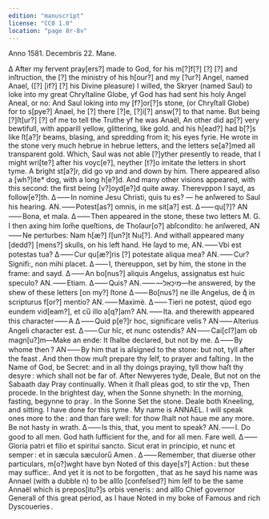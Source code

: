 ```yaml
---
edition: "manuscript"
license: "CC0 1.0"
location: "page 8r-8v"
---
```

Anno 1581. Decembris 22. Mane.

Δ After my fervent pray[ers?] made to God, for his m[?]f[?]
[?] [?] and inſtruction, the [?] the ministry of his
h[our?] and my [?ur?] Angel, named Anael, ([?] [if?] [?]
his Divine pleasure) I willed, the Skryer (named
Saul) to loke into my great Chryſtaline Globe, yf
God has had sent his holy Angel Aneal, or no:
And Saul loking into my [f?]or[?]s stone, (or Chryſtall Globe)
for to s[pye?] Anael, he [?] there [?]e, [?]i[?] answ[?] to
that name. But being [?]ſt[ur?] [?] of me to tell
the Truthe yf he was Anaël, An other did ap[?]
very bewtifull, with apparill yellow, glittering, like gold. and his
h[ead?] had b[?]s like ſt[a?]r beams, blasing, and spredding from it; his eyes
fyrie. He wrote in the stone very much hebrue in hebrue letters, and the
letters se[a?]med all transparent gold. Which, Saul was not able [?]yther
presently to reade, that I might wri[te?] after his voyc[e?], neyther [t?]o
imitate the letters in short tyme.
A bright st[a?]r, did go vp and and down by him.
There appeared allso a [wh?]ite* dog, with a long h[e?]d.
And many other visions appeared, with this second: the first being [v?]oyd[e?]d
quite away. Therevppon I sayd, as follow[e?]th.
Δ ⸺ In nomine Jesu Christi, quis tu es? — he anſwered to Saul his hearing.
AN. ⸺ Potest[as?] omnis, in me sit[a?] est.
Δ ⸺ qu[?]?
AN ⸺ Bona, et mala.
Δ ⸺ Then appeared in the stone, these two letters M. G.
I then axing him ſom̅e queſtions, de Thoſaur[o?] abſcondito:
he anſwered,
AN ⸺ Ne perturbes: Nam h[æ?] ſ[un?]t Nu[?].
And withall appeared many [dedd?] [mens?] skulls,
on his left hand.
He ſayd to me,
AN. ⸺ Vbi est potestas tua?
Δ ⸺ Cur qu[æ?]ris [?] potestate aliqua mea?
AN. ⸺ Cur? Signifi:, non mihi placet.
Δ ⸺ I, thereuppon, set by him, the stone in the frame:
and sayd.
Δ ⸺ An bo[nus?] aliquis Angelus, assignatus est huic speculo?
AN. ⸺ Etiam.
Δ ⸺ Quis?
AN. ⸺ —‏‎מִי‏כָאֵל—he answered, by the shew of these letters [on my?] ſtone
Δ ⸺ Bo[nus?] ne ille Angelus, de qͦ in scripturus f[or?] mentio?
AN. ⸺ Maximè.
Δ ⸺ Tieri ne potest, qùod ego eundem vid[eam?], et cu̅ illo a[q?]am?
AN. ⸺ Ita. and therewith appeared this character ⸺ A
Δ ⸺ Quid p[e?]r hoc, significare velis ?
AN ⸺ Alterius Angeli character est.
Δ ⸺ Cur hîc, et nunc ostendis?
AN ⸺ Cai[cſ?]am ob magn[u?]m—Make an ende: It ſhalbe declared, but not by me.
Δ ⸺ By whome then ?
AN ⸺ By him that is aſsigned to the stone: but not, tyll after the feast . And then thow
muſt prepare thy ſelf, to prayer and faſting .
In the Name of God, be Secret: and in all thy doings praying, tyll thow haſt thy
desyre : which shall not be far of.
After Newyeres tyde, Deale, But not on the Sabaath day
Pray continually.
When it ſhall pleas god, to stir the vp, Then procede. In the brightest day,
when the Sonne shyneth: In the morning, fasting, begynne to pray .
In the Sonne Set the stone.
Deale both Kneeling, and sitting. I have done for this tyme .
My name is ANNAEL.
I will speak ones more to the : and than fare well: for thow ſhalt not
haue me any more.
Be not hasty in wrath.
Δ ⸺ Is this, that, you ment to speak?
AN. ⸺ I. Do good to all men. God hath ſufficient for the, and for all men.
Fare well.
Δ ⸺ Gloria patri et filio et spiritui sancto. Sicut erat in principio,
et nunc et semper : et in sæcula sæculoru̅
Amen .
Δ ⸺ Remember, that diuerse other particulars, m[o?]wght have byn Noted of this daye[s?]
Action : but these may suffice:. And yet it is not to be forgotten , that
as he sayd his name was Annael (with a dubble n) to be allſo [confeſsed?]
him ſelf to be the same Annaël which is prepos[itu?]s orbis veneris :
and allſo Chief governor Generall of this great period, as I haue
Noted in my boke of Famous and rich Dyscoueries .

